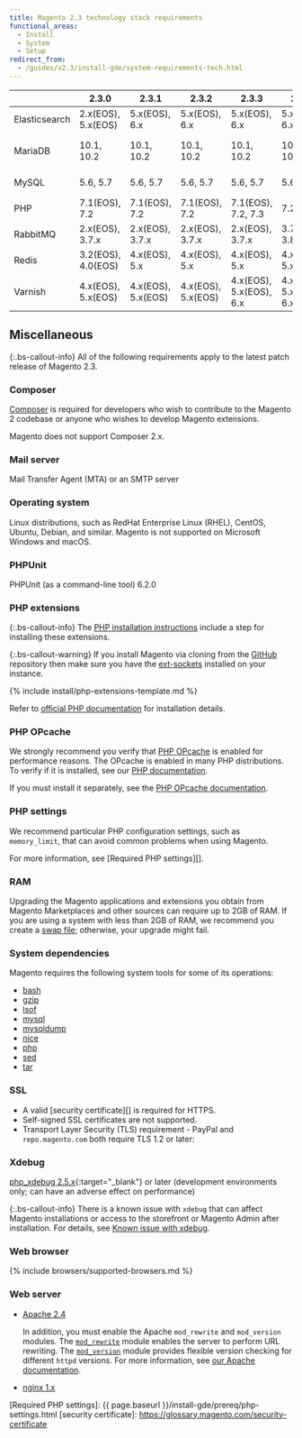```yaml
---
title: Magento 2.3 technology stack requirements
functional_areas:
  - Install
  - System
  - Setup
redirect_from:
  - /guides/v2.3/install-gde/system-requirements-tech.html
---
```


|                  |2.3.0             |2.3.1             |2.3.2             |2.3.3                  |2.3.4                  |2.3.5                  |2.3.6   |2.3.7 |2.4.0           |2.4.1     |2.4.2     |2.4.3     |2.4.4     |2.4.5     |
|------------------|------------------|------------------|------------------|-----------------------|-----------------------|-----------------------|--------|------|----------------|----------|----------|----------|----------|----------|
|Elasticsearch     |2.x(EOS), 5.x(EOS)|5.x(EOS), 6.x     |5.x(EOS), 6.x     |5.x(EOS), 6.x          |5.x(EOS), 6.x          |5.x(EOS), 6.x, 7.x     |6.x, 7.x|7.9.3 |6.x, 7.x        |7.6       |7.9       |7.9       |7.9       |7.9       |
|MariaDB           |10.1, 10.2        |10.1, 10.2        |10.1, 10.2        |10.1, 10.2             |10.1, 10.2             |10.1, 10.2             |10.2    |10.2  |10.2, 10.3, 10.4|10.2, 10.4|10.2, 10.4|10.2, 10.4|10.2, 10.4|10.2, 10.4|
|MySQL             |5.6, 5.7          |5.6, 5.7          |5.6, 5.7          |5.6, 5.7               |5.6, 5.7               |5.6, 5.7               |5.7     |5.7   |5.7, 8.0.x      |5.7, 8.0.x|5.7, 8.0.x|5.7, 8.0.x|5.7, 8.0.x|5.7, 8.0.x|
|PHP               |7.1(EOS), 7.2     |7.1(EOS), 7.2     |7.1(EOS), 7.2     |7.1(EOS), 7.2, 7.3     |7.2, 7.3               |7.2, 7.3               |7.3     |7.4   |7.3, 7.4        |7.4       |7.4       |7.4       |8         |8.1       |
|RabbitMQ          |2.x(EOS), 3.7.x   |2.x(EOS), 3.7.x   |2.x(EOS), 3.7.x   |2.x(EOS), 3.7.x        |3.7.x, 3.8.x           |3.8.x                  |3.8.x   |3.8.x |3.8.x           |3.8.x     |3.8.x     |3.8.x     |3.8.x     |3.8.x     |
|Redis             |3.2(EOS), 4.0(EOS)|4.x(EOS), 5.x     |4.x(EOS), 5.x     |4.x(EOS), 5.x          |4.x(EOS), 5.x          |4.x(EOS), 5.x          |5       |6.0.10|5.x             |5         |6         |6         |6         |6         |
|Varnish           |4.x(EOS), 5.x(EOS)|4.x(EOS), 5.x(EOS)|4.x(EOS), 5.x(EOS)|4.x(EOS), 5.x(EOS), 6.x|4.x(EOS), 5.x(EOS), 6.x|4.x(EOS), 5.x(EOS), 6.x|6.x     |6.5.1 |6.x             |6.2       |6.2       |6.2       |6.2       |6.2       |

## Miscellaneous

{:.bs-callout-info}
All of the following requirements apply to the latest patch release of Magento 2.3.

### Composer

[Composer][] is required for developers who wish to contribute to the Magento 2 codebase or anyone who wishes to develop Magento extensions.

Magento does not support Composer 2.x.

### Mail server

Mail Transfer Agent (MTA) or an SMTP server

### Operating system

Linux distributions, such as RedHat Enterprise Linux (RHEL), CentOS, Ubuntu, Debian, and similar.
Magento is not supported on Microsoft Windows and macOS.

### PHPUnit

PHPUnit (as a command-line tool) 6.2.0

### PHP extensions

{:.bs-callout-info}
The [PHP installation instructions][] include a step for installing these extensions.

{:.bs-callout-warning}
If you install Magento via cloning from the [GitHub](https://github.com/magento/magento2) repository then make sure you have the [ext-sockets](https://github.com/php-amqplib/php-amqplib/blob/master/CHANGELOG.md#281---2018-11-13) installed on your instance.

<!--{% assign packages = site.data.codebase.v2_3.open-source.composer_lock.packages %}-->
{% include install/php-extensions-template.md %}

Refer to [official PHP documentation][] for installation details.

### PHP OPcache

We strongly recommend you verify that [PHP OPcache][] is enabled for performance reasons. The OPcache is enabled in many PHP distributions. To verify if it is installed, see our [PHP documentation][].

If you must install it separately, see the [PHP OPcache documentation][].

### PHP settings

We recommend particular PHP configuration settings, such as `memory_limit`, that can avoid common problems when using Magento.

For more information, see [Required PHP settings][].

### RAM

Upgrading the Magento applications and extensions you obtain from Magento Marketplaces and other sources can require up to 2GB of RAM. If you are using a system with less than 2GB of RAM, we recommend you create a [swap file](https://support.magento.com/hc/en-us/articles/360032980432); otherwise, your upgrade might fail.

### System dependencies

Magento requires the following system tools for some of its operations:

-  [bash][]
-  [gzip][]
-  [lsof][]
-  [mysql][]
-  [mysqldump][]
-  [nice][]
-  [php][]
-  [sed][]
-  [tar][]

### SSL

-  A valid [security certificate][] is required for HTTPS.
-  Self-signed SSL certificates are not supported.
-  Transport Layer Security (TLS) requirement - PayPal and `repo.magento.com` both require TLS 1.2 or later:

### Xdebug

[php_xdebug 2.5.x][]{:target="_blank"} or later (development environments only; can have an adverse effect on performance)

{:.bs-callout-info}
There is a known issue with `xdebug` that can affect Magento installations or access to the storefront or Magento Admin after installation. For details, see [Known issue with xdebug][].

### Web browser

{% include browsers/supported-browsers.md %}

### Web server

-  [Apache 2.4][]

   In addition, you must enable the Apache `mod_rewrite` and `mod_version` modules. The [`mod_rewrite`][] module enables the server to perform URL rewriting. The [`mod_version`][] module provides flexible version checking for different `httpd` versions. For more information, see [our Apache documentation][].

-  [nginx 1.x][]

<!-- Link Definitions -->
[`mcrypt`]: http://php.net/manual/en/book.mcrypt.php
[Known issue with xdebug]: https://support.magento.com/hc/en-us/articles/360034242212
[php_xdebug 2.5.x]: http://xdebug.org/download.php
[bash]: https://www.gnu.org/software/bash/
[gzip]: https://www.gzip.org/
[lsof]: https://linux.die.net/man/8/lsof
[mysql]: https://www.mysql.com/
[mysqldump]: https://dev.mysql.com/doc/refman/8.0/en/mysqldump.html
[nice]: https://linux.die.net/man/1/nice
[php]: http://www.php.net/
[sed]: https://www.gnu.org/software/sed/manual/sed.html
[tar]: https://linux.die.net/man/1/tar
[Composer]: https://glossary.magento.com/composer
[Apache 2.4]: http://httpd.apache.org/download.cgi
[`mod_rewrite`]: https://httpd.apache.org/docs/2.4/mod/mod_rewrite.html
[`mod_version`]: https://httpd.apache.org/docs/2.4/mod/mod_version.html
[our Apache documentation]: {{page.baseurl}}/install-gde/prereq/apache.html
[nginx 1.x]: https://nginx.org/en/download.html
[PHP installation instructions]: prereq/php-settings.html
[official PHP documentation]: http://php.net/manual/en/extensions.php
[PHP OPcache]: http://php.net/manual/en/intro.opcache.php
[PHP documentation]: prereq/php-settings.html
[PHP OPcache documentation]: http://php.net/manual/en/opcache.setup.php
[Required PHP settings]: {{ page.baseurl }}/install-gde/prereq/php-settings.html
[security certificate]: https://glossary.magento.com/security-certificate

